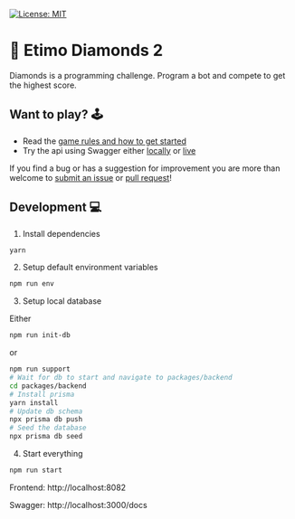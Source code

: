 [![License: MIT](https://img.shields.io/badge/License-MIT-yellow.svg)](https://opensource.org/licenses/MIT)

# 💎 Etimo Diamonds 2

Diamonds is a programming challenge. Program a bot and compete to get the
highest score.

## Want to play? 🕹

- Read the [game rules and how to get started](RULES.md)
- Try the api using Swagger either [locally](http://localhost:3000/docs) or
  [live](http://diamonds.etimo.se/docs/)

If you find a bug or has a suggestion for improvement you are more than welcome
to [submit an issue](https://github.com/Etimo/diamonds2/issues/new) or
[pull request](https://github.com/Etimo/diamonds2/compare)!

## Development 💻

1. Install dependencies

```sh
yarn
```

2. Setup default environment variables

```sh
npm run env
```

3. Setup local database

Either

```sh
npm run init-db
```

or

```sh
npm run support
# Wait for db to start and navigate to packages/backend
cd packages/backend
# Install prisma
yarn install
# Update db schema
npx prisma db push
# Seed the database
npx prisma db seed
```

4. Start everything

```sh
npm run start
```

Frontend: http://localhost:8082

Swagger: http://localhost:3000/docs

